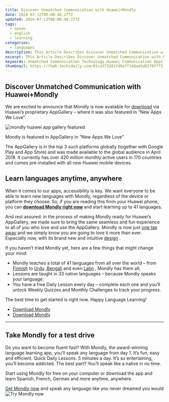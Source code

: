 ```yaml
---
title: Discover Unmatched Communication with Huawei+Mondly
date: 2024-07-12T08:00:40.277Z
updated: 2024-07-13T08:00:40.277Z
tags:
  - speak
  - english
  - learning
categories:
  - languages
description: This Article Describes Discover Unmatched Communication with Huawei+Mondly
excerpt: This Article Describes Discover Unmatched Communication with Huawei+Mondly
keywords: Unmatched Communication Technology,Huawei Communication Apps,Mondly Integrated Messaging,Enhanced Communication Experience,Huawei+Mondly Combination,Next-Gen Communication Solutions,Global Huawei+Mondly Connectivity
thumbnail: https://thmb.techidaily.com/81ce373281fd9aff14dae5d82f0fff51572cdd8c291988609733f2ca1401739f.jpg
---
```


## Discover Unmatched Communication with Huawei+Mondly

 We are excited to announce that Mondly is now available for [download](https://appgallery7.huawei.com/#/app/C102091837) via Huawei’s proprietary AppGallery – where it was also featured in “New Apps We Love”.

![mondly huawei app gallery featured](https://edge.mondly.com/blog/wp-content/uploads/2020/08/mondly-huawei-app-gallery-featured-498x600.jpg "Mondly Is Now Available On Huawei Appgallery 2")

 Mondly is featured in AppGallery in “New Apps We Love”

 The AppGallery is in the top 3 such platforms globally (together with Google Play and App Store) and was made available to the global audience in April 2018\. It currently has over 420 million monthly active users in 170 countries and comes pre-installed with all new Huawei mobile devices.

## Learn languages anytime, anywhere

 When it comes to our apps, accessibility is key. We want everyone to be able to learn new languages with Mondly, regardless of the device or platform they choose. So, if you are reading this from your Huawei phone, you can [**download Mondly right now**](https://appgallery7.huawei.com/#/app/C102091837) and start learning up to 41 languages.

 And rest assured: in the process of making Mondly ready for Huawei’s AppGallery, we made sure to bring the same seamless and fun experience to all of you who love and use the AppGallery. Mondly is now just [one tap away](https://appgallery7.huawei.com/#/app/C102091837) and we simply know you are going to love it more than ever. Especially now, with its brand new and intuitive [design](https://shop.mondly.com/affiliate.php?ACCOUNT=ATISTUDI&AFFILIATE=108875&PATH=https://www.mondly.com?AFFILIATE=108875) .

 If you haven’t tried Mondly yet, here are a few things that might change your mind:

* Mondly teaches a total of 41 languages from all over the world – from [Finnish](https://app.adjust.io/5ixfg4k?campaign=blog-post-id-5421&fallback=https%3A%2F%2Fapp.mondly.com?avangate%5Fsrc=blog-post-id-5421&redirect%5Fandroid=https%3A%2F%2Fplay.google.com%2Fstore%2Fapps%2Fdetails%3Fid%3Dcom.atistudios.mondly.languages&redirect%5Fios=https%3A%2F%2Fitunes.apple.com%2Fapp%2Fid987873536&redirect%5Fmacos=https%3A%2F%2Fapp.mondly.com?avangate%5Fsrc=blog-post-id-5421) to [Urdu](https://app.adjust.io/5ixfg4k?campaign=blog-post-id-5421&fallback=https%3A%2F%2Fapp.mondly.com?avangate%5Fsrc=blog-post-id-5421&redirect%5Fandroid=https%3A%2F%2Fplay.google.com%2Fstore%2Fapps%2Fdetails%3Fid%3Dcom.atistudios.mondly.languages&redirect%5Fios=https%3A%2F%2Fitunes.apple.com%2Fapp%2Fid987873536&redirect%5Fmacos=https%3A%2F%2Fapp.mondly.com?avangate%5Fsrc=blog-post-id-5421) ,[Bengali](https://app.adjust.io/5ixfg4k?campaign=blog-post-id-5421&fallback=https%3A%2F%2Fapp.mondly.com?avangate%5Fsrc=blog-post-id-5421&redirect%5Fandroid=https%3A%2F%2Fplay.google.com%2Fstore%2Fapps%2Fdetails%3Fid%3Dcom.atistudios.mondly.languages&redirect%5Fios=https%3A%2F%2Fitunes.apple.com%2Fapp%2Fid987873536&redirect%5Fmacos=https%3A%2F%2Fapp.mondly.com?avangate%5Fsrc=blog-post-id-5421) and even [Latin](https://app.adjust.io/5ixfg4k?campaign=blog-post-id-5421&fallback=https%3A%2F%2Fapp.mondly.com?avangate%5Fsrc=blog-post-id-5421&redirect%5Fandroid=https%3A%2F%2Fplay.google.com%2Fstore%2Fapps%2Fdetails%3Fid%3Dcom.atistudios.mondly.languages&redirect%5Fios=https%3A%2F%2Fitunes.apple.com%2Fapp%2Fid987873536&redirect%5Fmacos=https%3A%2F%2Fapp.mondly.com?avangate%5Fsrc=blog-post-id-5421) , Mondly has them all;
* Lessons are taught in 33 native languages – because Mondly speaks your language;
* You have a free Daily Lesson every day – complete each one and you’ll unlock Weekly Quizzes and Monthly Challenges to track your progress.

The best time to get started is right now. Happy Language Learning!

* [Download Mondly](https://www.facebook.com/sharer/sharer.php?u=https%3A%2F%2Fwww.mondly.com%2Fblog%2Fmondly-huawei-app-gallery%2F&t=Mondly+is+Now+Available+on+Huawei+AppGallery "Share on Facebook")
* [Download Mondly](https://shop.mondly.com/affiliate.php?ACCOUNT=ATISTUDI&AFFILIATE=108875&PATH=https://www.mondly.com?AFFILIATE=108875)

---

## Take Mondly for a test drive

 Do you want to become fluent fast? With Mondly, the award-winning language learning app, you’ll speak any language from day 1\. It’s fun, easy and efficient. Quick Daily Lessons. 5 minutes a day. It’s so entertaining, you’ll become addicted. The best part? You’ll speak like a native in no time.

 Start using Mondly for free on your computer or download the app and learn Spanish, French, German and more anytime, anywhere.

[Get Mondly now](https://app.adjust.io/5ixfg4k?campaign=blog-post-id-5421&fallback=https%3A%2F%2Fapp.mondly.com?avangate%5Fsrc=blog-post-id-5421&redirect%5Fandroid=https%3A%2F%2Fplay.google.com%2Fstore%2Fapps%2Fdetails%3Fid%3Dcom.atistudios.mondly.languages&redirect%5Fios=https%3A%2F%2Fitunes.apple.com%2Fapp%2Fid987873536&redirect%5Fmacos=https%3A%2F%2Fapp.mondly.com?avangate%5Fsrc=blog-post-id-5421) and speak any language like you never dreamed you would ![Try Mondly now](https://adjt.mondly.com/5ixfg4k?campaign=blog-post-id-5421&fallback=https%3A%2F%2Fapp.mondly.com%3Futm%5Fmedium%3Dblog%5Fblog-post-id-5421%26utm%5Fsource%3Dblog-post-id-5421&redirect%5Fmacos=https%3A%2F%2Fapp.mondly.com%3Futm%5Fmedium%3Dblog%5Fblog-post-id-5421%26utm%5Fsource%3Dblog-post-id-5421&redirect%5Fandroid=https%3A%2F%2Fplay.google.com%2Fstore%2Fapps%2Fdetails%3Fid%3Dcom.atistudios.mondly.languages%3Futm%5Fmedium%3Dblog%5Fblog-post-id-5421%26utm%5Fsource%3Dblog-post-id-5421&redirect%5Fios=https%3A%2F%2Fapps.apple.com%2Fapp%2Fapple-store%2Fid987873536%3Fpt%3D78954800%26ct%3Dblog-post-id-5421%26mt%3D8 "Try Mondly now")

<ins class="adsbygoogle"
     style="display:block"
     data-ad-format="autorelaxed"
     data-ad-client="ca-pub-7571918770474297"
     data-ad-slot="1223367746"></ins>



<ins class="adsbygoogle"
     style="display:block"
     data-ad-client="ca-pub-7571918770474297"
     data-ad-slot="8358498916"
     data-ad-format="auto"
     data-full-width-responsive="true"></ins>




